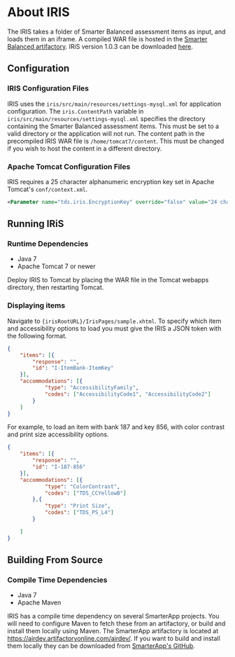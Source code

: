 # About IRIS
The IRIS takes a folder of Smarter Balanced assessment items as input, and loads them in an iframe.
A compiled WAR file is hosted in the [Smarter Balanced artifactory](https://airdev.artifactoryonline.com/airdev).
IRiS version 1.0.3 can be downloaded [here](https://airdev.artifactoryonline.com/airdev/libs-releases-local/org/opentestsystem/delivery/iris/1.0.3/iris-1.0.3.war).

## Configuration
### IRIS Configuration Files
IRIS uses the `iris/src/main/resources/settings-mysql.xml` for application configuration.
The `iris.ContentPath` variable in `iris/src/main/resources/settings-mysql.xml` specifies the directory containing the Smarter Balanced assessment items.
This must be set to a valid directory or the application will not run.
The content path in the precompiled IRIS WAR file is `/home/tomcat7/content`.
This must be changed if you wish to host the content in a different directory.

### Apache Tomcat Configuration Files
IRIS requires a 25 character alphanumeric encryption key set in Apache Tomcat's `conf/context.xml`.
```xml
<Parameter name="tds.iris.EncryptionKey" override="false" value="24 characters alphanumeric Encryption key" />
```

## Running IRiS
### Runtime Dependencies
* Java 7
* Apache Tomcat 7 or newer

Deploy IRIS to Tomcat by placing the WAR file in the Tomcat webapps directory, then restarting Tomcat.

### Displaying items
Navigate to `{irisRootURL}/IrisPages/sample.xhtml`.
To specify which item and accessibility options to load you must give the IRIS a JSON token with the following format.
```JSON
{
    "items": [{
        "response": "",
        "id": "I-ItemBank-ItemKey"
    }],
    "accommodations": [{
            "type": "AccessibilityFamily",
            "codes": ["AccessibilityCode1", "AccessibilityCode2"]
        }
    ]
}
```

For example, to load an item with bank 187 and key 856, with color contrast and print size accessibility options.
```JSON
{
    "items": [{
        "response": "",
        "id": "I-187-856"
    }],
    "accommodations": [{
            "type": "ColorContrast",
            "codes": ["TDS_CCYellowB"]
        },{
            "type": "Print Size",
            "codes": ["TDS_PS_L4"]
        }

    ]
}
```


## Building From Source
### Compile Time Dependencies
* Java 7
* Apache Maven


IRIS has a compile time dependency on several SmarterApp projects.
You will need to configure Maven to fetch these from an artifactory, or build and install them locally using Maven.
The SmarterApp artifactory is located at https://airdev.artifactoryonline.com/airdev/.
If you want to build and install them locally they can be downloaded from [SmarterApp's GitHub](https://github.com/SmarterApp).

